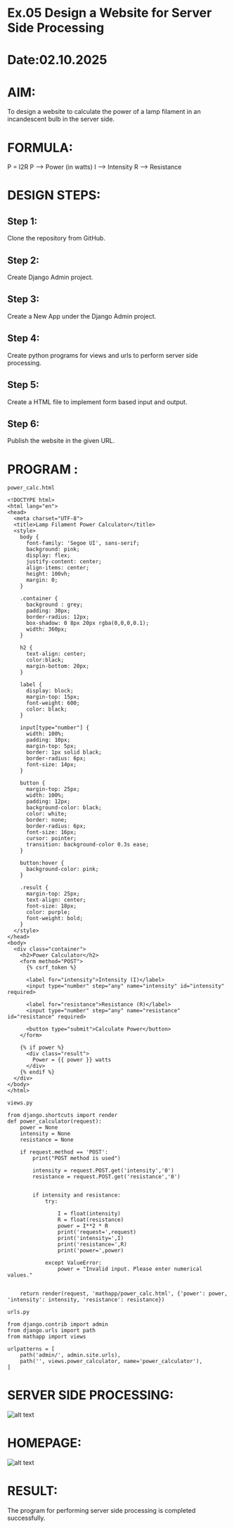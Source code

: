 # Ex.05 Design a Website for Server Side Processing
# Date:02.10.2025
# AIM:
To design a website to calculate the power of a lamp filament in an incandescent bulb in the server side.

# FORMULA:
P = I2R
P --> Power (in watts)
 I --> Intensity
 R --> Resistance

# DESIGN STEPS:
## Step 1:
Clone the repository from GitHub.

## Step 2:
Create Django Admin project.

## Step 3:
Create a New App under the Django Admin project.

## Step 4:
Create python programs for views and urls to perform server side processing.

## Step 5:
Create a HTML file to implement form based input and output.

## Step 6:
Publish the website in the given URL.

# PROGRAM :
``` 
power_calc.html

<!DOCTYPE html>
<html lang="en">
<head>
  <meta charset="UTF-8">
  <title>Lamp Filament Power Calculator</title>
  <style>
    body {
      font-family: 'Segoe UI', sans-serif;
      background: pink;
      display: flex;
      justify-content: center;
      align-items: center;
      height: 100vh;
      margin: 0;
    }

    .container {
      background : grey;
      padding: 30px;
      border-radius: 12px;
      box-shadow: 0 8px 20px rgba(0,0,0,0.1);
      width: 360px;
    }

    h2 {
      text-align: center;
      color:black;
      margin-bottom: 20px;
    }

    label {
      display: block;
      margin-top: 15px;
      font-weight: 600;
      color: black;
    }

    input[type="number"] {
      width: 100%;
      padding: 10px;
      margin-top: 5px;
      border: 1px solid black;
      border-radius: 6px;
      font-size: 14px;
    }

    button {
      margin-top: 25px;
      width: 100%;
      padding: 12px;
      background-color: black;
      color: white;
      border: none;
      border-radius: 6px;
      font-size: 16px;
      cursor: pointer;
      transition: background-color 0.3s ease;
    }

    button:hover {
      background-color: pink;
    }

    .result {
      margin-top: 25px;
      text-align: center;
      font-size: 18px;
      color: purple;
      font-weight: bold;
    }
  </style>
</head>
<body>
  <div class="container">
    <h2>Power Calculator</h2>
    <form method="POST">
      {% csrf_token %}
      
      <label for="intensity">Intensity (I)</label>
      <input type="number" step="any" name="intensity" id="intensity" required>

      <label for="resistance">Resistance (R)</label>
      <input type="number" step="any" name="resistance" id="resistance" required>

      <button type="submit">Calculate Power</button>
    </form>

    {% if power %}
      <div class="result">
        Power = {{ power }} watts
      </div>
    {% endif %}
  </div>
</body>
</html>

views.py

from django.shortcuts import render
def power_calculator(request):
    power = None 
    intensity = None
    resistance = None 

    if request.method == 'POST':
        print("POST method is used")
        
        intensity = request.POST.get('intensity','0')
        resistance = request.POST.get('resistance','0')

        
        if intensity and resistance:
            try:
            
                I = float(intensity)
                R = float(resistance)
                power = I**2 * R
                print('request=',request)
                print('intensity=',I)
                print('resistance=',R)
                print('power=',power)  

            except ValueError:
                power = "Invalid input. Please enter numerical values."

    
    return render(request, 'mathapp/power_calc.html', {'power': power, 'intensity': intensity, 'resistance': resistance})

urls.py

from django.contrib import admin
from django.urls import path
from mathapp import views

urlpatterns = [
    path('admin/', admin.site.urls),
    path('', views.power_calculator, name='power_calculator'),
]

```
# SERVER SIDE PROCESSING:

![alt text](<Screenshot 2025-10-02 105224.png>)

# HOMEPAGE:

![alt text](<Screenshot 2025-10-02 105506.png>)

# RESULT:
The program for performing server side processing is completed successfully.
